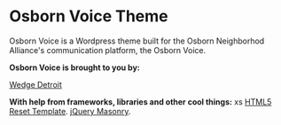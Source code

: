 Osborn Voice Theme
==============

Osborn Voice  is a Wordpress theme built for the Osborn Neighborhod Alliance's communication platform, the Osborn Voice.


**Osborn Voice is brought to you by:**

[Wedge Detroit](http://www.wedgedetroit.com)

**With help from frameworks, libraries and other cool things:**
xs
[HTML5 Reset Template](https://github.com/murtaugh/HTML5-Reset).
[jQuery Masonry](https://github.com/desandro/masonry).
